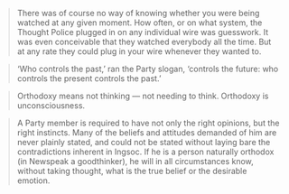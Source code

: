 > There was of course no way of knowing whether you were being watched at any given moment. How often, or on what system, the Thought Police plugged in on any individual wire was guesswork. It was even conceivable that they watched everybody all the time. But at any rate they could plug in your wire whenever they wanted to.

> ‘Who controls the past,’ ran the Party slogan, ‘controls the future: who controls the present controls the past.’

> Orthodoxy means not thinking — not needing to think. Orthodoxy is unconsciousness.

> A Party member is required to have not only the right opinions, but the right instincts. Many of the beliefs and attitudes demanded of him are never plainly stated, and could not be stated without laying bare the contradictions inherent in Ingsoc. If he is a person naturally orthodox (in Newspeak a goodthinker), he will in all circumstances know, without taking thought, what is the true belief or the desirable emotion.



